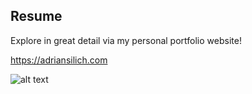 ## Resume

Explore in great detail via my personal portfolio website! 

https://adriansilich.com


![alt text](https://drive.google.com/file/d/1FV39UWeN9cSZ-HioOf3t9Oiuo5GI8Hjb/view)
